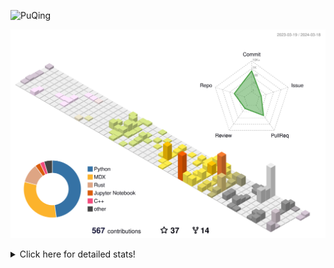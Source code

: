 ![PuQing](https://user-images.githubusercontent.com/27223114/171565019-9a56fae6-b08b-421f-99db-7e830da42371.png)

![](./profile-3d-contrib/profile-season-animate.svg)

<details>
<summary>Click here for detailed stats!</summary>

<!--START_SECTION:waka-->
![Lines of code](https://img.shields.io/badge/From%20Hello%20World%20I%27ve%20Written-1.3%20million%20lines%20of%20code-blue)

**🐱 My GitHub Data** 

> 📦 279.0 kB Used in GitHub's Storage 
 > 
> 🏆 179 Contributions in the Year 2024
 > 
> 🚫 Not Opted to Hire
 > 
> 📜 46 Public Repositories 
 > 
> 🔑 27 Private Repositories 
 > 
**I'm an Early 🐤** 

```text
🌞 Morning                498 commits         ██░░░░░░░░░░░░░░░░░░░░░░░   07.60 % 
🌆 Daytime                3068 commits        ████████████░░░░░░░░░░░░░   46.85 % 
🌃 Evening                1168 commits        ████░░░░░░░░░░░░░░░░░░░░░   17.83 % 
🌙 Night                  1815 commits        ███████░░░░░░░░░░░░░░░░░░   27.71 % 
```


📊 **This Week I Spent My Time On** 

```text
💬 Programming Languages: 
TypeScript               14 hrs 29 mins      ███████████░░░░░░░░░░░░░░   43.44 % 
Rust                     10 hrs 41 mins      ████████░░░░░░░░░░░░░░░░░   32.06 % 
Python                   5 hrs 3 mins        ████░░░░░░░░░░░░░░░░░░░░░   15.15 % 
JSON                     1 hr 4 mins         █░░░░░░░░░░░░░░░░░░░░░░░░   03.24 % 
Bash                     33 mins             ░░░░░░░░░░░░░░░░░░░░░░░░░   01.66 % 

🔥 Editors: 
VS Code                  33 hrs 20 mins      █████████████████████████   100.00 % 

💻 Operating System: 
WSL                      26 hrs 59 mins      ████████████████████░░░░░   80.97 % 
Linux                    6 hrs 19 mins       █████░░░░░░░░░░░░░░░░░░░░   18.98 % 
Windows                  0 secs              ░░░░░░░░░░░░░░░░░░░░░░░░░   00.05 % 
```


<!--END_SECTION:waka-->
</details>
